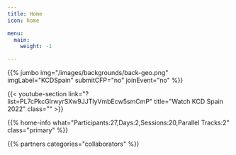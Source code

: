 ```yaml
---
title: Home
icon: home

menu:
  main:
    weight: -1

---
```


<!-- ... -->

{{% jumbo img="/images/backgrounds/back-geo.png" imgLabel="KCDSpain" submitCFP="no" joinEvent="no" %}}

<!--

{{/* home-speakers */}}
## Featured Speakers

{{< button-link label="Submit a presentation"
                url="https://cfp.kcdspain.com"
                icon="cfp" >}}

{{< button-link label="See all speakers"
                url="./speakers"
                icon="right" >}}

{{/* /home-speakers */}}

-->

<!-- ... -->

{{< youtube-section link="?list=PL7cPkcGlrwyrSXw9JJTlyVmbEcw5smCmP" title="Watch KCD Spain 2022" class="" >}}

<!-- ... -->

{{% home-info what="Participants:27,Days:2,Sessions:20,Parallel Tracks:2" class="primary" %}}

<!--

{{% join-event  class="primary" %}}

-->

<!-- ... -->

{{% partners categories="collaborators" %}}
